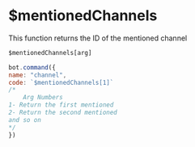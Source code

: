 # $mentionedChannels

This function returns the ID of the mentioned channel

```javascript
$mentionedChannels[arg]
```

```javascript
bot.command({
name: "channel",
code: `$mentionedChannels[1]`
/*
    Arg Numbers
1- Return the first mentioned
2- Return the second mentioned
and so on
*/
})
```



